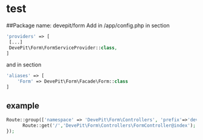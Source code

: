 # test
##Package name: devepit/form
Add in /app/config.php in section 
```php
'providers' => [
 [...]
 DevePit\Form\FormServiceProvider::class,
]
```

and in section  
```php
'aliases' => [
    'Form' => DevePit\Form\Facade\Form::class
]
```
## example
```php
Route::group(['namespace' => 'DevePit\Form\Controllers', 'prefix'=>'devepit'], function(){
      Route::get('/','DevePit\Form\Controllers\FormController@index');
});
```
